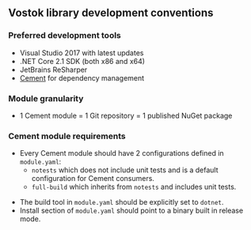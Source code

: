 ## Vostok library development conventions

### Preferred development tools
* Visual Studio 2017 with latest updates
* .NET Core 2.1 SDK (both x86 and x64)
* JetBrains ReSharper
* [Cement](https://github.com/skbkontur/cement) for dependency management


### Module granularity
* 1 Cement module = 1 Git repository = 1 published NuGet package


### Cement module requirements
* Every Cement module should have 2 configurations defined in `module.yaml`:
	* `notests` which does not include unit tests and is a default configuration for Cement consumers.
	* `full-build` which inherits from `notests` and includes unit tests.
- The build tool in `module.yaml` should be explicitly set to `dotnet`.
- Install section of `module.yaml` should point to a binary built in release mode.
